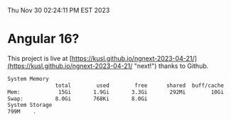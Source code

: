 Thu Nov 30 02:24:11 PM EST 2023

# Angular 16?


This project is live at [https://kusl.github.io/ngnext-2023-04-21/](https://kusl.github.io/ngnext-2023-04-21/ "next!") thanks to Github.

```bash
System Memory
               total        used        free      shared  buff/cache   available
Mem:            15Gi       1.9Gi       3.3Gi       292Mi        10Gi        13Gi
Swap:          8.0Gi       768Ki       8.0Gi
System Storage
799M	.

